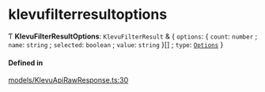 # klevufilterresultoptions
      
Ƭ **KlevuFilterResultOptions**: `KlevuFilterResult` & { `options`: { `count`: `number` ; `name`: `string` ; `selected`: `boolean` ; `value`: `string`  }[] ; `type`: [`Options`](enums/KlevuFilterType.md#options)  }

#### Defined in

[models/KlevuApiRawResponse.ts:30](https://github.com/klevultd/frontend-sdk/blob/f1babb6/packages/klevu-core/src/models/KlevuApiRawResponse.ts#L30)

